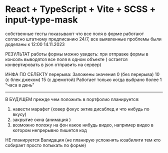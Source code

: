 # React + TypeScript + Vite + SCSS + input-type-mask

собственные тесты показывают что все поля в форме работают согласно штатному предписанию 24/7, все выявленные проблемы были доделаны к 12:00 14.11.2023

РЕЗУЛЬТАТ работы формы можно увидеть: 
при отправке формы в консоль выводятся все поля в одном объекте 
( остается конвертировать в json отправить на сервер)

ИНФА ПО СЕЛЕКТУ перерыва:
Заложены значения
0 (без перерыва)
10 (с блек джеком)
15 (с дремотой)
Работает только когда выбрано более 1 "часа в день"


______________________________________________________________________________

В БУДУЩЕМ прежде чем положить в портфолио планируется:

1. навести марафет (ховер фокус эктив дисаблед и что нибудь по вкусу)
2. закрытие окна (анимация )
3. возможно положу на фон какое нибудь видео, например видео в котором непрерывно пишется код 


НЕ планируется
  Валидация (не планирую усложнять юзабилити тем кто собирает просто потыкать по форме)
